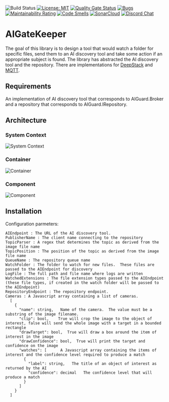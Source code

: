 ![Build Status](https://github.com/johnhinz/AIGatekeeper/workflows/.NET%20Core/badge.svg?branch=master) [![License: MIT](https://img.shields.io/badge/License-MIT-green.svg)](https://github.com/nimababak/AIGatekeeper/blob/master/LICENSE)
[![Quality Gate Status](https://sonarcloud.io/api/project_badges/measure?project=nimababak_AIGatekeeper&metric=alert_status)](https://sonarcloud.io/dashboard?id=nimababak_AIGatekeeper)
[![Bugs](https://sonarcloud.io/api/project_badges/measure?project=nimababak_AIGatekeeper&metric=bugs)](https://sonarcloud.io/dashboard?id=nimababak_AIGatekeeper) [![Maintainability Rating](https://sonarcloud.io/api/project_badges/measure?project=nimababak_AIGatekeeper&metric=sqale_rating)](https://sonarcloud.io/dashboard?id=nimababak_AIGatekeeper)
[![Code Smells](https://sonarcloud.io/api/project_badges/measure?project=nimababak_AIGatekeeper&metric=code_smells)](https://sonarcloud.io/dashboard?id=nimababak_AIGatekeeper)
[![SonarCloud](https://sonarcloud.io/images/project_badges/sonarcloud-white.svg)](https://sonarcloud.io/summary/new_code?id=nimababak_AIGatekeeper)
[![Discord Chat](https://img.shields.io/badge/chat-on%20discord-7289DA.svg)](https://discord.gg/5kTurQfz)

# AIGateKeeper

The goal of this library is to design a tool that would watch a folder for specific files, send them to an AI discovery tool and take some action if an appropriate subject is found.
The library has abstracted the AI discovery tool and the repository.  There are implementations for [DeepStack](https://deepstack.cc/)  and [MQTT](https://github.com/chkr1011/MQTTnet).

## Requirements
An implementation of AI discovery tool that corresponds to AIGuard.Broker and a repository that corresponds to AIGuard.IRepository.

## Architecture
### System Context
![System Context](diagrams/systemcontext.svg)

### Container 
![Container](diagrams/container.svg)

### Component 
![Component](diagrams/ComponentOrchestrator.svg)

## Installation
Configuration parmeters:
```
AIEndpoint : The URL of the AI discovery tool.
PublisherName : The client name connecting to the repository
TopicParser : A regex that determines the topic as derived from the image file name
TopicPosition : The position of the topic as derived from the image file name
QueueName : The repository queue name
WatchFolder : The folder to watch for new files.  These files are passed to the AIEndpoint for discovery
LogFile : The full path and file name where logs are written
WatchedExtensions : The file extension types passed to the AIEndpoint (these file types, if created in the watch folder will be passed to the AIEndpoint)
RepositoryEndpoint : The repository endpoint.
Cameras : A Javascript array containing a list of cameras.
  [ 
    {
      "name": string,   Name of the camera.  The value must be a substring of the image filename.
      "clip": bool,    True will crop the image to the object of interest, false will send the whole image with a target in a bounded rectangle
      "drawTarget": bool,  True will draw a box around the item of interest in the image
      "drawConfidence": bool,  True will print the target and confidence on the image
      "watches": [      A Javascript array containing the items of interest and the confidence level required to produce a match
        {
          "label": string,   The title of an object of interest as returned by the AI
          "confidence": decimal   The confidence level that will produce a match
        }
      ]
    }
  ]
```
